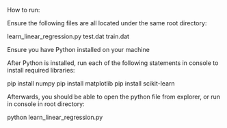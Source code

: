 How to run:

Ensure the following files are all located under the same root directory:

learn_linear_regression.py
test.dat
train.dat

Ensure you have Python installed on your machine

After Python is installed, run each of the following statements in console to install required libraries:

pip install numpy
pip install matplotlib
pip install scikit-learn

Afterwards, you should be able to open the python file from explorer, or run in console in root directory:

python learn_linear_regression.py